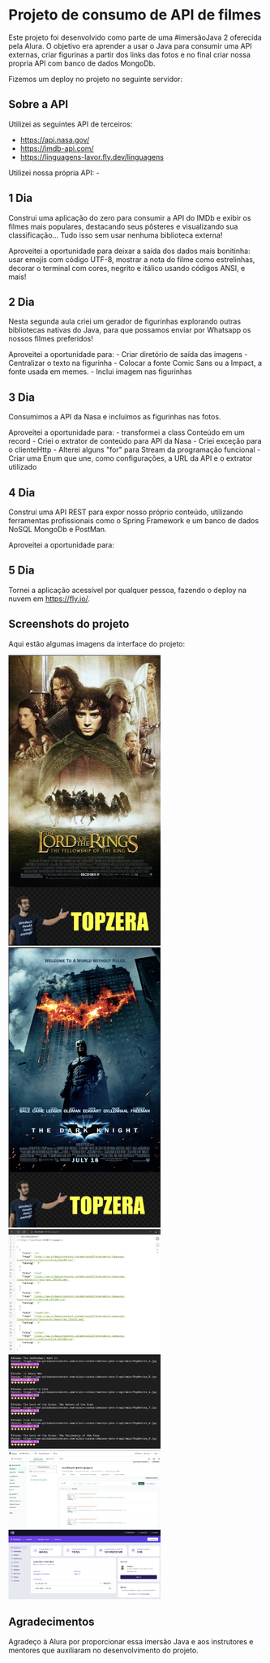 # Projeto de consumo de API de filmes

Este projeto foi desenvolvido como parte de uma #imersãoJava 2 oferecida pela Alura. O objetivo era aprender a usar o Java para consumir uma API externas, criar figurinas a partir dos links das fotos e no final criar nossa propria API com banco de dados MongoDb.

Fizemos um deploy no projeto no seguinte servidor:

## Sobre a API

Utilizei as seguintes API de terceiros:

   - https://api.nasa.gov/
   - https://imdb-api.com/
   - https://linguagens-lavor.fly.dev/linguagens

Utilizei nossa própria API:
    -

## 1 Dia

Construi uma aplicação do zero para consumir a API do IMDb e exibir os filmes mais populares, destacando seus pôsteres e visualizando sua classificação... Tudo isso sem usar nenhuma biblioteca externa!

Aproveitei a oportunidade para deixar a saída dos dados mais bonitinha: usar emojis com código UTF-8, mostrar a nota do filme como estrelinhas, decorar o terminal com cores, negrito e itálico usando códigos ANSI, e mais!


## 2 Dia

Nesta segunda aula criei um gerador de figurinhas explorando outras bibliotecas nativas do Java, para que possamos enviar por Whatsapp os nossos filmes preferidos!

Aproveitei a oportunidade para:
    - Criar diretório de saída das imagens
    - Centralizar o texto na figurinha
    - Colocar a fonte Comic Sans ou a Impact, a fonte usada em memes.
    - Inclui imagem nas figurinhas

## 3 Dia

Consumimos a API da Nasa e incluímos as figurinhas nas fotos.

Aproveitei a oportunidade para:
    - transformei a class Conteúdo em um record
    - Criei o extrator de conteúdo para API da Nasa
    - Criei exceção para o clienteHttp
    - Alterei alguns "for" para Stream da programação funcional
    - Criar uma Enum que une, como configurações, a URL da API e o extrator utilizado


## 4 Dia

Construi uma API REST para expor nosso próprio conteúdo, utilizando ferramentas profissionais como o Spring Framework e um banco de dados NoSQL MongoDb e PostMan.

Aproveitei a oportunidade para:


## 5 Dia

 Tornei a aplicação acessível por qualquer pessoa, fazendo o deploy na nuvem em <https://fly.io/>.

## Screenshots do projeto

Aqui estão algumas imagens da interface do projeto:


<img src="https://github.com/AtilaMedeiros/imersao-java-2/blob/main/fotos_projeto/senhor-dos-aneis.jpg" width="300">
<img src="https://github.com/AtilaMedeiros/imersao-java-2/blob/main/fotos_projeto/batman.jpg" width="300">
<img src="https://github.com/AtilaMedeiros/imersao-java-2/blob/main/fotos_projeto/criando-nossa-API.jpg" width="300">
<img src="https://github.com/AtilaMedeiros/imersao-java-2/blob/main/fotos_projeto/terminal_formatado.jpg" width="300">
<img src="https://github.com/AtilaMedeiros/imersao-java-2/blob/main/fotos_projeto/MongoDb.jpg" width="300">

<img src="https://github.com/AtilaMedeiros/imersao-java-2/blob/main/fotos_projeto/Deploy-Fly.jpg" width="300">






## Agradecimentos

Agradeço à Alura por proporcionar essa imersão Java e aos instrutores e mentores que auxiliaram no desenvolvimento do projeto. 